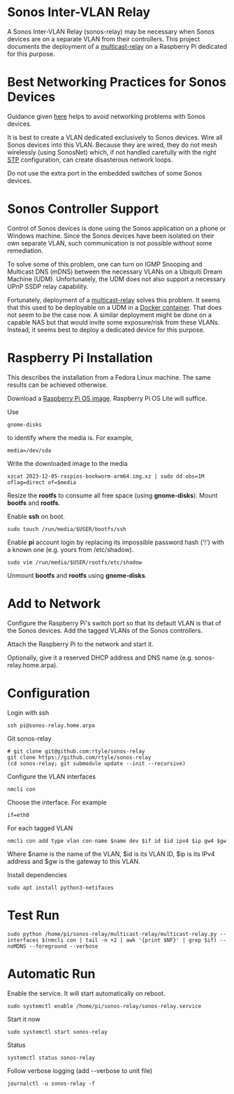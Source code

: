 # Sonos Inter-VLAN Relay

A Sonos Inter-VLAN Relay (sonos-relay) may be necessary when Sonos devices are on a separate VLAN from their controllers.
This project documents the deployment of a [multicast-relay](https://github.com/alsmith/multicast-relay) on a Raspberry Pi dedicated for this purpose.

# Best Networking Practices for Sonos Devices

Guidance given
[here](https://help.ui.com/hc/en-us/articles/18930473041047-Best-Practices-for-Sonos-Devices)
helps to avoid networking problems with Sonos devices.

It is best to create a VLAN dedicated exclusively to Sonos devices.
Wire all Sonos devices into this VLAN.
Because they are wired, they do not mesh wirelessly (using SonosNet) which,
if not handled carefully with the right
[STP](https://en.wikipedia.org/wiki/Spanning_Tree_Protocol)
configuration, can create disasterous network loops.

Do not use the extra port in the embedded switches of some Sonos devices.

# Sonos Controller Support

Control of Sonos devices is done using the Sonos application on a phone or Windows machine.
Since the Sonos devices have been isolated on their own separate VLAN,
such communication is not possible without some remediation.

To solve some of this problem,
one can turn on IGMP Snooping and Multicast DNS (mDNS) between the necessary VLANs on a Ubiquiti Dream Machine (UDM).
Unfortunately, the UDM does not also support a necessary UPnP SSDP relay capability.

Fortunately, deployment of a
[multicast-relay](https://github.com/alsmith/multicast-relay)
solves this problem.
It seems that this used to be deployable on a UDM in a
[Docker container](https://github.com/scyto/multicast-relay).
That does not seem to be the case now.
A similar deployment might be done on a capable NAS but that would invite some exposure/risk from these VLANs.
Instead, it seems best to deploy a dedicated device for this purpose.

# Raspberry Pi Installation

This describes the installation from a Fedora Linux machine.
The same results can be achieved otherwise.

Download a [Raspberry Pi OS image](https://www.raspberrypi.com/software/operating-systems/).
Raspberry Pi OS Lite will suffice.

Use

	gnome-disks

to identify where the media is.
For example,

	media=/dev/sda

Write the downloaded image to the media

	xzcat 2023-12-05-raspios-bookworm-arm64.img.xz | sudo dd obs=1M oflag=direct of=$media

Resize the **rootfs** to consume all free space (using **gnome-disks**).
Mount **bootfs** and **rootfs**.

Enable **ssh** on boot.

	sudo touch /run/media/$USER/bootfs/ssh

Enable **pi** account login by replacing its impossible password hash ('!') with a known one (e.g. yours from /etc/shadow).

	sudo vim /run/media/$USER/rootfs/etc/shadow

Unmount **bootfs** and **rootfs** using **gnome-disks**.

# Add to Network

Configure the Raspberry Pi's switch port so that its default VLAN is that of the Sonos devices.
Add the tagged VLANs of the Sonos controllers.

Attach the Raspberry Pi to the network and start it.

Optionally, give it a reserved DHCP address and DNS name (e.g. sonos-relay.home.arpa).

# Configuration

Login with ssh

	ssh pi@sonos-relay.home.arpa

Git sonos-relay

	# git clone git@github.com:rtyle/sonos-relay
	git clone https://github.com/rtyle/sonos-relay
	(cd sonos-relay; git submodule update --init --recursive)

Configure the VLAN interfaces

	nmcli con

Choose the interface. For example

	if=eth0

For each tagged VLAN

	nmcli con add type vlan con-name $name dev $if id $id ipv4 $ip gw4 $gw
 
Where $name is the name of the VLAN, $id is its VLAN ID, $ip is its IPv4 address and $gw is the gateway to this VLAN.

Install dependencies

	sudo apt install python3-netifaces

# Test Run

	sudo python /home/pi/sonos-relay/multicast-relay/multicast-relay.py --interfaces $(nmcli con | tail -n +2 | awk '{print $NF}' | grep $if) --noMDNS --foreground --verbose

# Automatic Run

Enable the service. It will start automatically on reboot.

	sudo systemctl enable /home/pi/sonos-relay/sonos-relay.service
 
Start it now

 	sudo systemctl start sonos-relay

Status

  	systemctl status sonos-relay

Follow verbose logging (add --verbose to unit file)

   	journalctl -u sonos-relay -f
